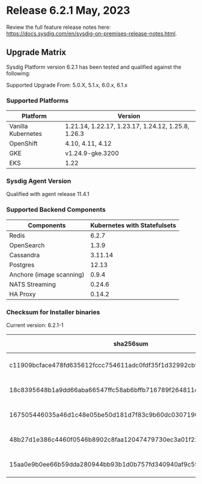 Release 6.2.1 May, 2023
===

Review the full feature release notes here: https://docs.sysdig.com/en/sysdig-on-premises-release-notes.html.

Upgrade Matrix
---

Sysdig Platform version 6.2.1 has been tested and qualified against the following:

Supported Upgrade From: 5.0.X, 5.1.x, 6.0.x, 6.1.x

### Supported Platforms

| **Platform** | **Version** |
|---|---|
| Vanilla Kubernetes          | 1.21.14, 1.22.17, 1.23.17, 1.24.12, 1.25.8, 1.26.3 |
| OpenShift                   | 4.10, 4.11, 4.12 |
| GKE                         | v1.24.9-gke.3200 |
| EKS                         | 1.22 |

### Sysdig Agent Version

Qualified with agent release 11.4.1

### Supported Backend Components

| **Components** | **Kubernetes with Statefulsets** |
|---|---|
| Redis                      | 6.2.7 |
| OpenSearch                 | 1.3.9 |
| Cassandra                  | 3.11.14 |
| Postgres                   | 12.13 |
| Anchore (image scanning)   | 0.9.4 |
| NATS Streaming             | 0.24.6 |
| HA Proxy                   | 0.14.2 |


### Checksum for Installer binaries

Current version: 6.2.1-1

| **sha256sum** | **Installer binary** |
|---|---|
| c11909bcface478fd635612fccc754611adc0fdf35f1d32992cb997152f52d29 | installer-darwin-amd64 |
| 18c8395648b1a9dd66aba66547ffc58ab6bffb716789f264811dc086037402df | installer-darwin-arm64 |
| 167505446035a46d1c48e05be50d181d7f83c9b60dc030719023518096653cd0 | installer-linux-amd64 |
| 48b27d1e386c4460f0546b8902c8faa12047479730ec3a01f227cedb660b6ec6 | installer-linux-arm |
| 15aa0e9b0ee66b59dda280944bb93b1d0b757fd340940af9c592c7dd9032b026 | installer-linux-arm64 |

